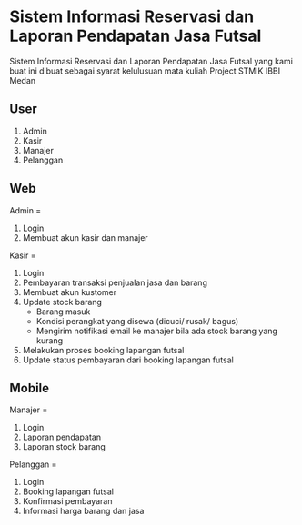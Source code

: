 # Sistem Informasi Reservasi dan Laporan Pendapatan Jasa Futsal

Sistem Informasi Reservasi dan Laporan Pendapatan Jasa Futsal yang kami buat ini dibuat sebagai syarat kelulusuan mata kuliah Project STMIK IBBI Medan

## User
1. Admin
2. Kasir
3. Manajer
4. Pelanggan

## Web
Admin =
1. Login
2. Membuat akun kasir dan manajer
    
Kasir =
1. Login
2. Pembayaran transaksi penjualan jasa dan barang
3. Membuat akun kustomer
4. Update stock barang
    * Barang masuk
    * Kondisi perangkat yang disewa (dicuci/ rusak/ bagus)
    * Mengirim notifikasi email ke manajer bila ada stock barang yang kurang
5. Melakukan proses booking lapangan futsal
6. Update status pembayaran dari booking lapangan futsal

## Mobile
Manajer =
1. Login 
2. Laporan pendapatan
3. Laporan stock barang

Pelanggan =
1. Login
2. Booking lapangan futsal
3. Konfirmasi pembayaran
4. Informasi harga barang dan jasa